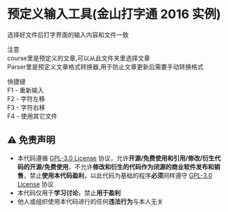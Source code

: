 # 预定义输入工具(金山打字通 2016 实例)
选择好文件后打字界面的输入内容和文件一致  
  
注意  
course里是预定义的文章,可以从此文件夹里选择文章  
Parser里是预定义文章格式转换器,用于防止文章更新后需要手动转换格式  
  
快捷键  
F1 - 重新输入  
F2 - 字符左移  
F3 - 字符右移  
F4 - 使用其它文件  

## :warning: 免责声明
- 本代码遵循 [GPL-3.0 License](https://github.com/SJYssr/Easy_Type/main/LICENSE) 协议，允许**开源/免费使用和引用/修改/衍生代码的开源/免费使用**，不允许**修改和衍生的代码作为闭源的商业软件发布和销售**，禁止**使用本代码盈利**，以此代码为基础的程序**必须**同样遵守 [GPL-3.0 License](https://github.com/SJYssr/Easy_Type/main/LICENSE) 协议
- 本代码仅用于**学习讨论**，禁止**用于盈利**
- 他人或组织使用本代码进行的任何**违法行为**与本人无关